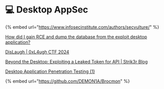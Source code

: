 # 💻 Desktop AppSec

{% embed url="https://www.infosecinstitute.com/authors/secvulture/" %}

[How did I gain RCE and dump the database from the exploit desktop application?](https://sadc0d3r.medium.com/how-did-i-gain-rce-and-dump-the-database-from-the-exploit-desktop-application-91d96574d8e7)

[DisLaugh | 0xL4ugh CTF 2024](https://omakmoh.me/dislaugh/)

[Beyond the Desktop: Exploiting a Leaked Token for API | Strik3r Blog](https://strik3r.gitbook.io/strik3r-blog/security-research/beyond-the-desktop-exploiting-a-leaked-token-for-api)

[Desktop Application Penetration Testing (1)](https://0x34ziz.github.io/DesktopPentest1.html)

{% embed url="https://github.com/DEMON1A/Brocmon" %}
